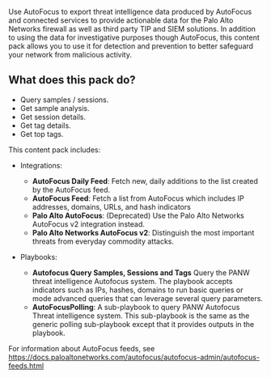 Use AutoFocus to export threat intelligence data produced by AutoFocus and connected services to provide actionable data for the Palo Alto Networks firewall as well as third party TIP and SIEM solutions. In addition to using the data for investigative purposes though AutoFocus, this content pack allows you to use it for detection and prevention to better safeguard your network from malicious activity.



## What does this pack do?

- Query samples / sessions.
- Get sample analysis.
- Get session details.
- Get tag details.
- Get top tags.



This content pack includes:

- Integrations:
  - **AutoFocus Daily Feed**: Fetch new, daily additions to the list created by the AutoFocus feed.
  - **AutoFocus Feed**: Fetch a list from AutoFocus which includes IP addresses, domains, URLs, and hash indicators 
  - **Palo Alto AutoFocus**: (Deprecated)
Use the Palo Alto Networks AutoFocus v2 integration instead. 
  - **Palo Alto Networks AutoFocus v2**:
Distinguish the most important threats from everyday commodity attacks.

- Playbooks:
  - **Autofocus Query Samples, Sessions and Tags**
Query the PANW threat intelligence Autofocus system. The playbook accepts indicators such as IPs, hashes, domains to run basic queries or mode advanced queries that can leverage several query parameters. 
  - **AutoFocusPolling**: A sub-playbook to query PANW Autofocus Threat intelligence system. This sub-playbook is the same as the generic polling sub-playbook except that it provides outputs in the playbook. 

For information about AutoFocus feeds, see <https://docs.paloaltonetworks.com/autofocus/autofocus-admin/autofocus-feeds.html>
